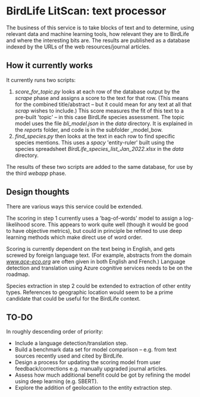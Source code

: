 # BirdLife LitScan: text processor

The business of this service is to take blocks of text and to determine, using relevant data and machine learning tools, how relevant they are to BirdLife and where the interesting bits are. The results are published as a database indexed by the URLs of the web resources/journal articles.

## How it currently works

It currently runs two scripts:

1. _score_for_topic.py_ looks at each row of the database output by the _scrape_ phase and assigns a score to the text for that row. (This means for the combined title/abstract – but it could mean for any text at all that _scrap_ wishes to include.) This score measures the fit of this text to a pre-built 'topic' – in this case BirdLife species assessment. The topic model uses the file _bli_model.json_ in the _data_ directory. It is explained in the _reports_ folder, and code is in the subfolder _model_bow.
2. _find_species.py_ then looks at the text in each row to find specific species mentions. This uses a _spacy_ 'entity-ruler' built using the species spreadsheet _BirdLife_species_list_Jan_2022.xlsx_ in the _data_ directory.

The results of these two scripts are added to the same database, for use by the third _webapp_ phase.


## Design thoughts

There are various ways this service could be extended. 

The scoring in step 1 currently uses a 'bag-of-words' model to assign a log-likelihood score. This appears to work quite well (though it would be good to have objective metrics), but could in principle be refined to use deep learning methods which make direct use of word order.

Scoring is currently dependent on the text being in English, and gets screwed by foreign language text. (For example, abstracts from the domain _www.ace-eco.org_ are often given in both English and French.) Language detection and translation using Azure cognitive services needs to be on the roadmap.

Species extraction in step 2 could be extended to extraction of other entity types. References to geographic location would seem to be a prime candidate that could be useful for the BirdLife context.

## TO-DO

In roughly descending order of priority:

- Include a language detection/translation step.
- Build a benchmark data set for model comparison – e.g. from text sources recently used and cited by BirdLife.
- Design a process for updating the scoring model from user feedback/corrections e.g. manually upgraded journal articles.
- Assess how much additional benefit could be got by refining the model using deep learning (e.g. SBERT).
- Explore the addition of geolocation to the entity extraction step.

